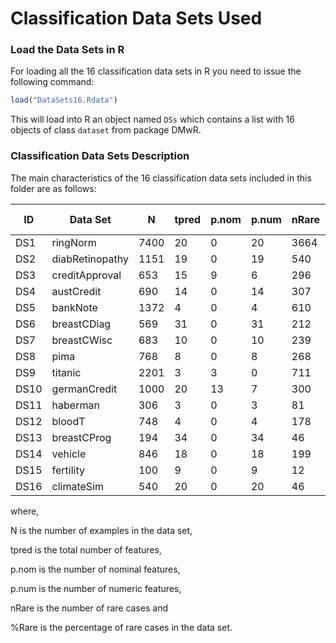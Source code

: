 # Classification Data Sets Used #

### Load the Data Sets in R ###
For loading all the 16 classification data sets in R you need to issue the following command:

```r
load("DataSets16.Rdata")
```

This will load into R an object named `DSs` which contains a list with 16 objects of class `dataset` from package DMwR.


### Classification Data Sets Description ###
The main characteristics of the 16 classification data sets included in this folder are as follows:







ID  | Data Set   | N    | tpred | p.nom | p.num | nRare | % Rare |
----|------------|------|-------|-------|-------|-------|--------|
DS1 |ringNorm | 7400 | 20 | 0 | 20 | 3664 | 49.5 |
DS2 |diabRetinopathy | 1151 | 19 | 0 | 19 | 540 | 46.9 |
DS3 |creditApproval | 653 | 15 | 9 | 6 | 296 | 45.3 |
DS4 | austCredit | 690 | 14 | 0 | 14 | 307 | 44.5 |
DS5 |bankNote | 1372 | 4 | 0 | 4 | 610 | 44.5 |
DS6 |breastCDiag | 569 | 31 | 0 | 31 | 212 | 37.3 |
DS7 |breastCWisc | 683 | 10 | 0 | 10 | 239 | 35.0 |
DS8 |pima | 768 | 8 | 0 | 8 | 268 | 34.9 |
DS9 |titanic | 2201 | 3 | 3 | 0 | 711 | 32.3 |
DS10 |germanCredit | 1000 | 20 | 13 | 7 | 300 | 30.0 |
DS11 |haberman | 306 | 3 | 0 | 3 | 81 | 26.5 |
DS12 |bloodT | 748 | 4 | 0 | 4 | 178 | 23.8 |
DS13 |breastCProg | 194 | 34 | 0 | 34 | 46 | 23.7 |
DS14 |vehicle | 846 | 18 | 0 | 18 | 199 | 23.5 |
DS15 |fertility | 100 | 9 | 0 | 9 | 12 | 12.0 |
DS16 |climateSim | 540 | 20 | 0 | 20 | 46 | 8.5 |


where, 

N is the number of examples in the data set, 

tpred is the total number of features, 

p.nom is the number of nominal features, 

p.num is the number of numeric features, 

nRare is the number of rare cases and 

%Rare is the percentage of rare cases in the data set.
